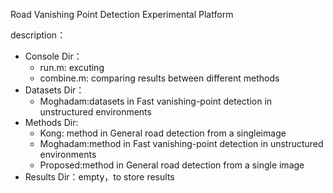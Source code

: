 Road Vanishing Point Detection Experimental Platform 

description：

- Console Dir：
  - run.m: excuting
  - combine.m: comparing results between different methods
- Datasets Dir：
  - Moghadam:datasets in Fast vanishing-point detection in unstructured environments
- Methods Dir:
  - Kong: method in General road detection from a singleimage
  - Moghadam:method in Fast vanishing-point detection in unstructured environments
  - Proposed:method in General road detection from a single image
- Results Dir：empty，to store results 